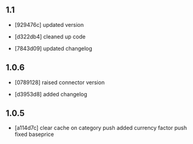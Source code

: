 1.1
------
- [929476c]
  updated version

- [d322db4]
  cleaned up code

- [7843d09]
  updated changelog

1.0.6
------
- [0789128]
  raised connector version

- [d3953d8]
  added changelog

1.0.5
------
- [a114d7c]
  clear cache on category push
  added currency factor push
  fixed baseprice

